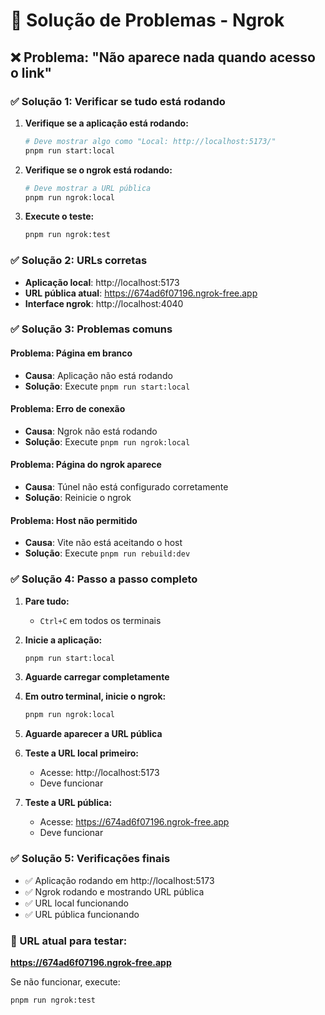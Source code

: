 # 🔧 Solução de Problemas - Ngrok

## ❌ Problema: "Não aparece nada quando acesso o link"

### **✅ Solução 1: Verificar se tudo está rodando**

1. **Verifique se a aplicação está rodando:**
   ```bash
   # Deve mostrar algo como "Local: http://localhost:5173/"
   pnpm run start:local
   ```

2. **Verifique se o ngrok está rodando:**
   ```bash
   # Deve mostrar a URL pública
   pnpm run ngrok:local
   ```

3. **Execute o teste:**
   ```bash
   pnpm run ngrok:test
   ```

### **✅ Solução 2: URLs corretas**

- **Aplicação local**: http://localhost:5173
- **URL pública atual**: https://674ad6f07196.ngrok-free.app
- **Interface ngrok**: http://localhost:4040

### **✅ Solução 3: Problemas comuns**

#### **Problema: Página em branco**
- **Causa**: Aplicação não está rodando
- **Solução**: Execute `pnpm run start:local`

#### **Problema: Erro de conexão**
- **Causa**: Ngrok não está rodando
- **Solução**: Execute `pnpm run ngrok:local`

#### **Problema: Página do ngrok aparece**
- **Causa**: Túnel não está configurado corretamente
- **Solução**: Reinicie o ngrok

#### **Problema: Host não permitido**
- **Causa**: Vite não está aceitando o host
- **Solução**: Execute `pnpm run rebuild:dev`

### **✅ Solução 4: Passo a passo completo**

1. **Pare tudo:**
   - `Ctrl+C` em todos os terminais

2. **Inicie a aplicação:**
   ```bash
   pnpm run start:local
   ```

3. **Aguarde carregar completamente**

4. **Em outro terminal, inicie o ngrok:**
   ```bash
   pnpm run ngrok:local
   ```

5. **Aguarde aparecer a URL pública**

6. **Teste a URL local primeiro:**
   - Acesse: http://localhost:5173
   - Deve funcionar

7. **Teste a URL pública:**
   - Acesse: https://674ad6f07196.ngrok-free.app
   - Deve funcionar

### **✅ Solução 5: Verificações finais**

- ✅ Aplicação rodando em http://localhost:5173
- ✅ Ngrok rodando e mostrando URL pública
- ✅ URL local funcionando
- ✅ URL pública funcionando

### **🎯 URL atual para testar:**

**https://674ad6f07196.ngrok-free.app**

Se não funcionar, execute:
```bash
pnpm run ngrok:test
```

